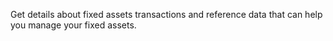 Get details about fixed assets transactions and reference data that can help you manage your fixed assets.